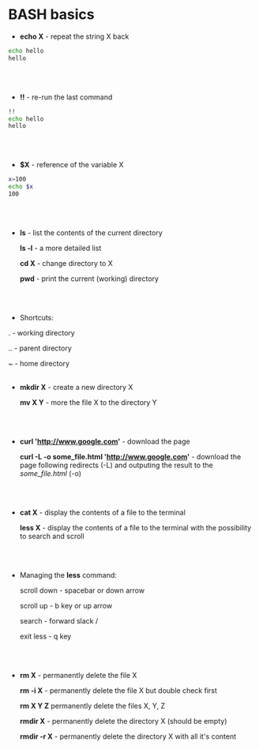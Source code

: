 # BASH basics


- __echo X__ - repeat the string X back

``` bash
echo hello
hello
```
<br/>
<br/>

- __!!__ - re-run the last command

``` bash
!!
echo hello
hello
```
<br/>
<br/>

- __$X__ - reference of the variable X

``` bash
x=100 
echo $x
100
```
<br/>
<br/>

- __ls__ - list the contents of the current directory

  __ls -l__ - a more detailed list 

  __cd X__ - change directory to X

  __pwd__ - print the current (working) directory
<br/>
<br/>

- Shortcuts:

 . - working directory 

 .. - parent directory

 ~ - home directory
<br/>
<br/>

- __mkdir X__ - create a new directory X

  __mv X Y__ - more the file X to the directory Y
<br/>
<br/>

- __curl 'http://www.google.com'__ - download the page

  __curl -L -o some_file.html 'http://www.google.com'__ - download the page following redirects (-L) and outputing the result to the _some_file.html_ (-o)
<br/>
<br/>

- __cat X__ - display the contents of a file to the terminal

  __less X__ - display the contents of a file to the terminal with the possibility to search and scroll
<br/>
<br/>

- Managing the __less__ command:

    scroll down - spacebar or down arrow

    scroll up - b key or up arrow

    search - forward slack /

    exit less - q key
<br/>
<br/>

- __rm X__ - permanently delete the file X

  __rm -i X__ - permanently delete the file X but double check first

  __rm X Y Z__ permanently delete the files X, Y, Z

  __rmdir X__ - permanently delete the directory X (should be empty)

  __rmdir -r X__ - permanently delete the directory X with all it's content


